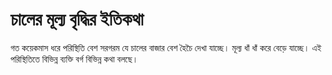 # চালের মূল্য বৃদ্ধির ইতিকথা 

গত কয়েকমাস ধরে পরিস্থিতি বেশ সরগরম যে চালের বাজার বেশ হৈচৈ দেখা যাচ্ছে। মূল্য ধাঁ ধাঁ করে বেড়ে যাচ্ছে।  এই পরিস্থিতিতে বিভিন্ন ব্যক্তি বর্গ বিভিন্ন কথা বলছে। 
